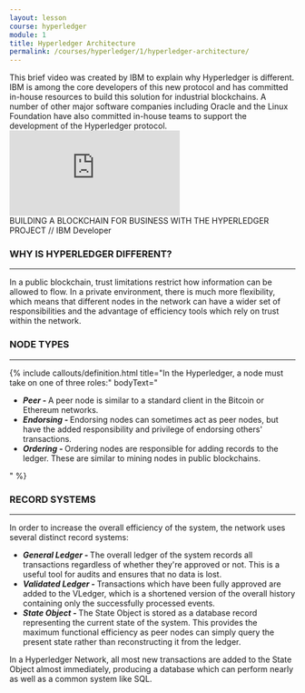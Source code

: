 ```yaml
---
layout: lesson
course: hyperledger
module: 1
title: Hyperledger Architecture
permalink: /courses/hyperledger/1/hyperledger-architecture/
---
```

<span class="openingParagraph">
This brief video was created by IBM to explain why Hyperledger is different. IBM is among the core developers of this new protocol and has committed in-house resources to build this solution for industrial blockchains. A number of other major software companies including Oracle and the Linux Foundation have also committed in-house teams to support the development of the Hyperledger protocol.
</span>
<div class="fullWidthIframeContainer"><iframe src="https://www.youtube.com/embed/EKa5Gh9whgU" frameborder="0" allowfullscreen="allowfullscreen"></iframe></div>
<span class="imageCaption"><span class="mainImageTitle">BUILDING A BLOCKCHAIN FOR BUSINESS WITH THE HYPERLEDGER PROJECT</span> // IBM Developer</span>

<h3>WHY IS HYPERLEDGER DIFFERENT?</h3>

<hr />

In a public blockchain, trust limitations restrict how information can be allowed to flow. In a private environment, there is much more flexibility, which means that different nodes in the network can have a wider set of responsibilities and the advantage of efficiency tools which rely on trust within the network.
<h3>NODE TYPES</h3>

<hr />


{% include callouts/definition.html
	title="In the Hyperledger, a node must take on one of three roles:"
	bodyText="<ul><li><em><strong>Peer - </strong></em>A peer node is similar to a standard client in the Bitcoin or Ethereum networks.</li><li><em><strong>Endorsing - </strong></em>Endorsing nodes can sometimes act as peer nodes, but have the added responsibility and privilege of endorsing others' transactions.</li><li><em><strong>Ordering - </strong></em>Ordering nodes are responsible for adding records to the ledger. These are similar to mining nodes in public blockchains.</li></ul>"
%}        

<h3>RECORD SYSTEMS</h3>

<hr />

In order to increase the overall efficiency of the system, the network uses several distinct record systems:
<ul>
 	<li><em><strong>General Ledger - </strong></em>The overall ledger of the system records all transactions regardless of whether they're approved or not. This is a useful tool for audits and ensures that no data is lost.</li>
 	<li><em><strong>Validated Ledger - </strong></em>Transactions which have been fully approved are added to the VLedger, which is a shortened version of the overall history containing only the successfully processed events.</li>
 	<li><em><strong>State Object - </strong></em>The State Object is stored as a database record representing the current state of the system. This provides the maximum functional efficiency as peer nodes can simply query the present state rather than reconstructing it from the ledger.</li>
</ul>

In a Hyperledger Network, all most new transactions are added to the State Object almost immediately, producing a database which can perform nearly as well as a common system like SQL.
